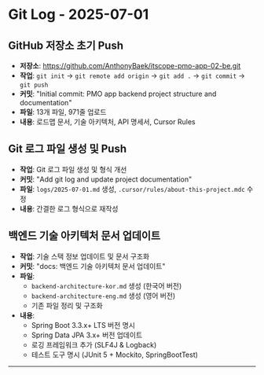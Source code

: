 # Git Log - 2025-07-01

## GitHub 저장소 초기 Push
- **저장소**: https://github.com/AnthonyBaek/itscope-pmo-app-02-be.git
- **작업**: `git init` → `git remote add origin` → `git add .` → `git commit` → `git push`
- **커밋**: "Initial commit: PMO app backend project structure and documentation"
- **파일**: 13개 파일, 971줄 업로드
- **내용**: 로드맵 문서, 기술 아키텍처, API 명세서, Cursor Rules

## Git 로그 파일 생성 및 Push
- **작업**: Git 로그 파일 생성 및 형식 개선
- **커밋**: "Add git log and update project documentation"
- **파일**: `logs/2025-07-01.md` 생성, `.cursor/rules/about-this-project.mdc` 수정
- **내용**: 간결한 로그 형식으로 재작성

## 백엔드 기술 아키텍처 문서 업데이트
- **작업**: 기술 스택 정보 업데이트 및 문서 구조화
- **커밋**: "docs: 백엔드 기술 아키텍처 문서 업데이트"
- **파일**: 
  - `backend-architecture-kor.md` 생성 (한국어 버전)
  - `backend-architecture-eng.md` 생성 (영어 버전)
  - 기존 파일 정리 및 구조화
- **내용**: 
  - Spring Boot 3.3.x+ LTS 버전 명시
  - Spring Data JPA 3.x+ 버전 업데이트
  - 로깅 프레임워크 추가 (SLF4J & Logback)
  - 테스트 도구 명시 (JUnit 5 + Mockito, SpringBootTest)

--- 